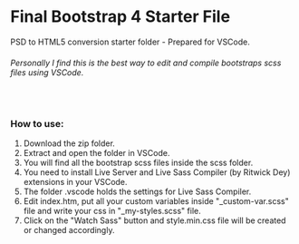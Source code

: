 # Final Bootstrap 4 Starter File
PSD to HTML5 conversion starter folder - Prepared for VSCode. 

###### Personally I find this is the best way to edit and compile bootstraps scss files using VSCode. 
<br>

### How to use:

1. Download the zip folder.
2. Extract and open the folder in VSCode.
3. You will find all the bootstrap scss files inside the scss folder.
4. You need to install Live Server and Live Sass Compiler (by Ritwick Dey) extensions in your VSCode.
5. The folder .vscode holds the settings for Live Sass Compiler.
6. Edit index.htm, put all your custom variables inside "_custom-var.scss" file and write your css in "_my-styles.scss" file.
7. Click on the "Watch Sass" button and style.min.css file will be created or changed accordingly. 
